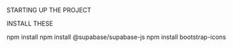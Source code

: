 STARTING UP THE PROJECT

INSTALL THESE

npm install
npm install @supabase/supabase-js
npm install bootstrap-icons
